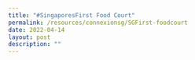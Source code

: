 ```yaml
---
title: "#SingaporesFirst Food Court"
permalink: /resources/connexionsg/SGFirst-foodcourt
date: 2022-04-14
layout: post
description: ""
---
```

